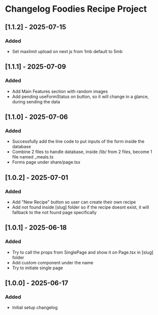 # Changelog Foodies Recipe Project

## [1.1.2] - 2025-07-15

### Added

- Set maxlimit upload on next js from 1mb default to 5mb

## [1.1.1] - 2025-07-09

### Added

- Add Main Features section with random images
- Add pending useFormStatus on button, so it will change in a glance, during sending the data

## [1.1.0] - 2025-07-06

### Added

- Successfully add the line code to put inputs of the form inside the database
- Combine 2 files to handle database, inside /lib/ from 2 files, become 1 file named \_meals.ts
- Forms page under share/page.tsx

## [1.0.2] - 2025-07-01

### Added

- Add "New Recipe" button so user can create their own recipe
- Add not found inside [slug] folder so if the recipe doesnt exist, it will fallback to the not found page specifically

## [1.0.1] - 2025-06-18

### Added

- Try to call the props from SinglePage and show it on Page.tsx in [slug] folder
- Add custom component under the name <SinglePage />
- Try to initiate single page

## [1.0.0] - 2025-06-17

### Added

- Initial setup changelog
